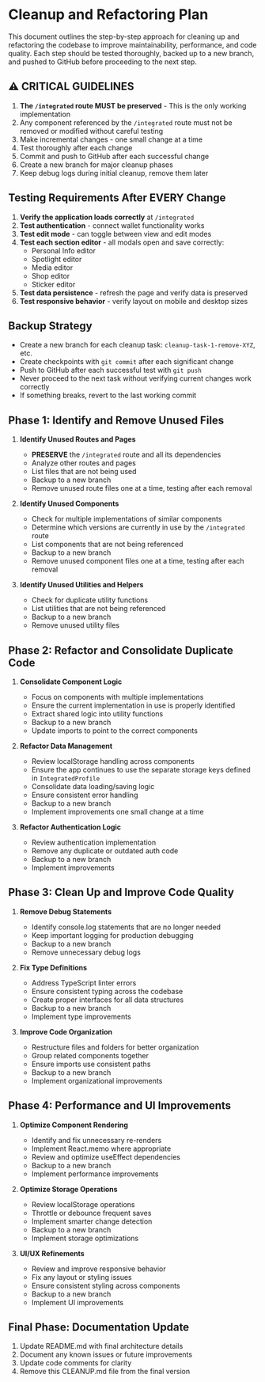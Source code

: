 # Cleanup and Refactoring Plan

This document outlines the step-by-step approach for cleaning up and refactoring the codebase to improve maintainability, performance, and code quality. Each step should be tested thoroughly, backed up to a new branch, and pushed to GitHub before proceeding to the next step.

## ⚠️ CRITICAL GUIDELINES

1. **The `/integrated` route MUST be preserved** - This is the only working implementation
2. Any component referenced by the `/integrated` route must not be removed or modified without careful testing
3. Make incremental changes - one small change at a time
4. Test thoroughly after each change
5. Commit and push to GitHub after each successful change
6. Create a new branch for major cleanup phases
7. Keep debug logs during initial cleanup, remove them later

## Testing Requirements After EVERY Change

1. **Verify the application loads correctly** at `/integrated`
2. **Test authentication** - connect wallet functionality works
3. **Test edit mode** - can toggle between view and edit modes
4. **Test each section editor** - all modals open and save correctly:
   - Personal Info editor
   - Spotlight editor
   - Media editor
   - Shop editor
   - Sticker editor
5. **Test data persistence** - refresh the page and verify data is preserved
6. **Test responsive behavior** - verify layout on mobile and desktop sizes

## Backup Strategy

- Create a new branch for each cleanup task: `cleanup-task-1-remove-XYZ`, etc.
- Create checkpoints with `git commit` after each significant change
- Push to GitHub after each successful test with `git push`
- Never proceed to the next task without verifying current changes work correctly
- If something breaks, revert to the last working commit

## Phase 1: Identify and Remove Unused Files

1. **Identify Unused Routes and Pages**
   - **PRESERVE** the `/integrated` route and all its dependencies
   - Analyze other routes and pages
   - List files that are not being used
   - Backup to a new branch
   - Remove unused route files one at a time, testing after each removal

2. **Identify Unused Components**
   - Check for multiple implementations of similar components
   - Determine which versions are currently in use by the `/integrated` route
   - List components that are not being referenced
   - Backup to a new branch
   - Remove unused component files one at a time, testing after each removal

3. **Identify Unused Utilities and Helpers**
   - Check for duplicate utility functions
   - List utilities that are not being referenced
   - Backup to a new branch
   - Remove unused utility files

## Phase 2: Refactor and Consolidate Duplicate Code

1. **Consolidate Component Logic**
   - Focus on components with multiple implementations
   - Ensure the current implementation in use is properly identified
   - Extract shared logic into utility functions
   - Backup to a new branch
   - Update imports to point to the correct components

2. **Refactor Data Management**
   - Review localStorage handling across components
   - Ensure the app continues to use the separate storage keys defined in `IntegratedProfile`
   - Consolidate data loading/saving logic
   - Ensure consistent error handling
   - Backup to a new branch
   - Implement improvements one small change at a time

3. **Refactor Authentication Logic**
   - Review authentication implementation
   - Remove any duplicate or outdated auth code
   - Backup to a new branch
   - Implement improvements

## Phase 3: Clean Up and Improve Code Quality

1. **Remove Debug Statements**
   - Identify console.log statements that are no longer needed
   - Keep important logging for production debugging
   - Backup to a new branch
   - Remove unnecessary debug logs

2. **Fix Type Definitions**
   - Address TypeScript linter errors
   - Ensure consistent typing across the codebase
   - Create proper interfaces for all data structures
   - Backup to a new branch
   - Implement type improvements

3. **Improve Code Organization**
   - Restructure files and folders for better organization
   - Group related components together
   - Ensure imports use consistent paths
   - Backup to a new branch
   - Implement organizational improvements

## Phase 4: Performance and UI Improvements

1. **Optimize Component Rendering**
   - Identify and fix unnecessary re-renders
   - Implement React.memo where appropriate
   - Review and optimize useEffect dependencies
   - Backup to a new branch
   - Implement performance improvements

2. **Optimize Storage Operations**
   - Review localStorage operations
   - Throttle or debounce frequent saves
   - Implement smarter change detection
   - Backup to a new branch
   - Implement storage optimizations

3. **UI/UX Refinements**
   - Review and improve responsive behavior
   - Fix any layout or styling issues
   - Ensure consistent styling across components
   - Backup to a new branch
   - Implement UI improvements

## Final Phase: Documentation Update

1. Update README.md with final architecture details
2. Document any known issues or future improvements
3. Update code comments for clarity
4. Remove this CLEANUP.md file from the final version 